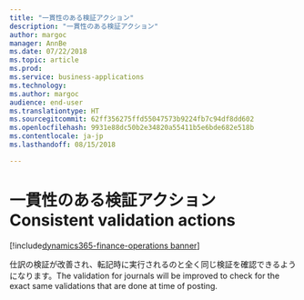 ```yaml
---
title: "一貫性のある検証アクション"
description: "一貫性のある検証アクション"
author: margoc
manager: AnnBe
ms.date: 07/22/2018
ms.topic: article
ms.prod: 
ms.service: business-applications
ms.technology: 
ms.author: margoc
audience: end-user
ms.translationtype: HT
ms.sourcegitcommit: 62ff356275ffd55047573b9224fb7c94df8dd602
ms.openlocfilehash: 9931e88dc50b2e34820a55411b5e6bde682e518b
ms.contentlocale: ja-jp
ms.lasthandoff: 08/15/2018

---
```

#  <a name="consistent-validation-actions"></a><span data-ttu-id="02ed1-103">一貫性のある検証アクション</span><span class="sxs-lookup"><span data-stu-id="02ed1-103">Consistent validation actions</span></span>

[!include[dynamics365-finance-operations banner](../includes/dynamics365-finance-operations.md)]



<span data-ttu-id="02ed1-104">仕訳の検証が改善され、転記時に実行されるのと全く同じ検証を確認できるようになります。</span><span class="sxs-lookup"><span data-stu-id="02ed1-104">The validation for journals will be improved to check for the exact same validations that are done at time of posting.</span></span>
